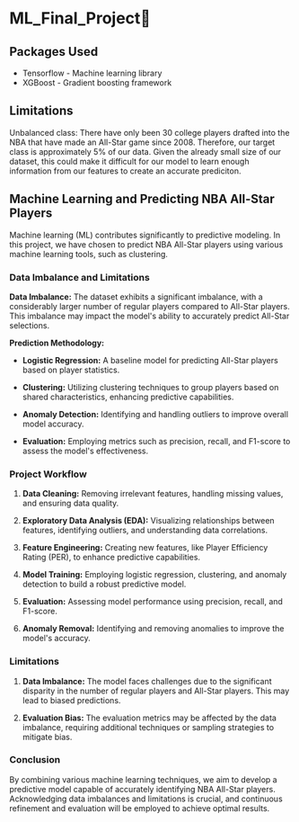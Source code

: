 # ML_Final_Project🏀

## Packages Used


* Tensorflow - Machine learning library
* XGBoost - Gradient boosting framework
  
## Limitations
Unbalanced class: There have only been 30 college players drafted into the NBA that have made an All-Star game since 2008. Therefore, our target class is approximately 5% of our data. Given the already small size of our dataset, this could make it difficult for our model to learn enough information from our features to create an accurate prediciton.


## Machine Learning and Predicting NBA All-Star Players

Machine learning (ML) contributes significantly to predictive modeling. In this project, we have chosen to predict NBA All-Star players using various machine learning tools, such as clustering.

### Data Imbalance and Limitations

**Data Imbalance:**
The dataset exhibits a significant imbalance, with a considerably larger number of regular players compared to All-Star players. This imbalance may impact the model's ability to accurately predict All-Star selections.

**Prediction Methodology:**
- **Logistic Regression:** A baseline model for predicting All-Star players based on player statistics.
 
- **Clustering:** Utilizing clustering techniques to group players based on shared characteristics, enhancing predictive capabilities.
 
- **Anomaly Detection:** Identifying and handling outliers to improve overall model accuracy.

- **Evaluation:** Employing metrics such as precision, recall, and F1-score to assess the model's effectiveness.

### Project Workflow

1. **Data Cleaning:** Removing irrelevant features, handling missing values, and ensuring data quality.
 
2. **Exploratory Data Analysis (EDA):** Visualizing relationships between features, identifying outliers, and understanding data correlations.

3. **Feature Engineering:** Creating new features, like Player Efficiency Rating (PER), to enhance predictive capabilities.

4. **Model Training:** Employing logistic regression, clustering, and anomaly detection to build a robust predictive model.

5. **Evaluation:** Assessing model performance using precision, recall, and F1-score.

6. **Anomaly Removal:** Identifying and removing anomalies to improve the model's accuracy.

### Limitations

1. **Data Imbalance:** The model faces challenges due to the significant disparity in the number of regular players and All-Star players. This may lead to biased predictions.

2. **Evaluation Bias:** The evaluation metrics may be affected by the data imbalance, requiring additional techniques or sampling strategies to mitigate bias.

### Conclusion

By combining various machine learning techniques, we aim to develop a predictive model capable of accurately identifying NBA All-Star players. Acknowledging data imbalances and limitations is crucial, and continuous refinement and evaluation will be employed to achieve optimal results.
